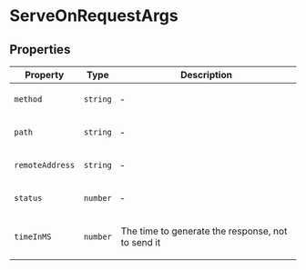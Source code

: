 # ServeOnRequestArgs

## Properties

<table>
<thead>
<tr>
<th>Property</th>
<th>Type</th>
<th>Description</th>
</tr>
</thead>
<tbody>
<tr>
<td>

<a id="method"></a> `method`

</td>
<td>

`string`

</td>
<td>

&hyphen;

</td>
</tr>
<tr>
<td>

<a id="path"></a> `path`

</td>
<td>

`string`

</td>
<td>

&hyphen;

</td>
</tr>
<tr>
<td>

<a id="remoteaddress"></a> `remoteAddress`

</td>
<td>

`string`

</td>
<td>

&hyphen;

</td>
</tr>
<tr>
<td>

<a id="status"></a> `status`

</td>
<td>

`number`

</td>
<td>

&hyphen;

</td>
</tr>
<tr>
<td>

<a id="timeinms"></a> `timeInMS`

</td>
<td>

`number`

</td>
<td>

The time to generate the response, not to send it

</td>
</tr>
</tbody>
</table>
